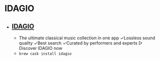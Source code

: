 # IDAGIO
- [IDAGIO](https://www.idagio.com/)
  -   
  - The ultimate classical music collection in one app ✓Lossless sound quality  ✓Best search ✓Curated by performers and experts ▷ Discover IDAGIO now
  - `brew cask install idagio`
